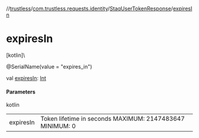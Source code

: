 //[trustless](../../../index.md)/[com.trustless.requests.identity](../index.md)/[StaqUserTokenResponse](index.md)/[expiresIn](expires-in.md)

# expiresIn

[kotlin]\

@SerialName(value = &quot;expires_in&quot;)

val [expiresIn](expires-in.md): [Int](https://kotlinlang.org/api/latest/jvm/stdlib/kotlin/-int/index.html)

#### Parameters

kotlin

| | |
|---|---|
| expiresIn | Token lifetime in seconds MAXIMUM: 2147483647 MINIMUM: 0 |

